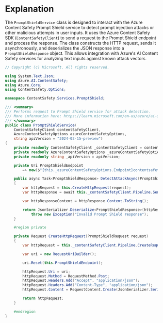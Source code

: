 # Explanation
The `PromptShieldService` class is designed to interact with the Azure Content Safety Prompt Shield service to detect prompt injection attacks or other malicious attempts in user inputs. It uses the Azure Content Safety SDK (`ContentSafetyClient`) to send a request to the Prompt Shield endpoint and process the response. The class constructs the HTTP request, sends it asynchronously, and deserializes the JSON response into a `PromptShieldResponse` object. This allows integration with Azure's AI Content Safety services for analyzing text inputs against known attack vectors.

```csharp
// Copyright (c) Microsoft. All rights reserved.

using System.Text.Json;
using Azure.AI.ContentSafety;
using Azure.Core;
using ContentSafety.Options;

namespace ContentSafety.Services.PromptShield;

/// <summary>
/// Performs request to Prompt Shield service for attack detection.
/// More information here: https://learn.microsoft.com/en-us/azure/ai-services/content-safety/quickstart-jailbreak#analyze-attacks
/// </summary>
public class PromptShieldService(
    ContentSafetyClient contentSafetyClient,
    AzureContentSafetyOptions azureContentSafetyOptions,
    string apiVersion = "2024-02-15-preview")
{
    private readonly ContentSafetyClient _contentSafetyClient = contentSafetyClient;
    private readonly AzureContentSafetyOptions _azureContentSafetyOptions = azureContentSafetyOptions;
    private readonly string _apiVersion = apiVersion;

    private Uri PromptShieldEndpoint
        => new($"{this._azureContentSafetyOptions.Endpoint}contentsafety/text:shieldPrompt?api-version={this._apiVersion}");

    public async Task<PromptShieldResponse> DetectAttackAsync(PromptShieldRequest request)
    {
        var httpRequest = this.CreateHttpRequest(request);
        var httpResponse = await this._contentSafetyClient.Pipeline.SendRequestAsync(httpRequest, default);

        var httpResponseContent = httpResponse.Content.ToString();

        return JsonSerializer.Deserialize<PromptShieldResponse>(httpResponseContent) ??
            throw new Exception("Invalid Prompt Shield response");
    }

    #region private

    private Request CreateHttpRequest(PromptShieldRequest request)
    {
        var httpRequest = this._contentSafetyClient.Pipeline.CreateRequest();

        var uri = new RequestUriBuilder();

        uri.Reset(this.PromptShieldEndpoint);

        httpRequest.Uri = uri;
        httpRequest.Method = RequestMethod.Post;
        httpRequest.Headers.Add("Accept", "application/json");
        httpRequest.Headers.Add("Content-Type", "application/json");
        httpRequest.Content = RequestContent.Create(JsonSerializer.Serialize(request));

        return httpRequest;
    }

    #endregion
}
```